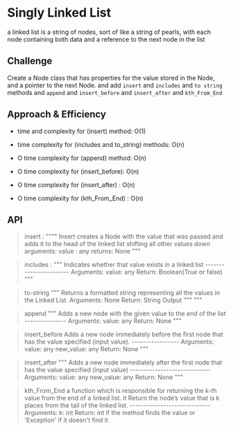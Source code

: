 # Singly Linked List
<!-- Short summary or background information -->
 a linked list is a string of nodes, sort of like a string of pearls, with each node containing both data and a reference to the next node in the list
## Challenge
<!-- Description of the challenge -->
Create a Node class that has properties for the value stored in the Node, and a pointer to the next Node. and add `insert` and `includes` and  `to string` methods and `append` and `insert_before` and `insert_after` and `kth_From_End`
## Approach & Efficiency
<!-- What approach did you take? Why? What is the Big O space/time for this approach? -->
* time and complexity for (insert) method: O(1)

* time complexity for (includes and to_string) methods: O(n)

* O time complexity for (append) method: O(n)

* O time complexity for (insert_before): O(n)

* O time complexity for (insert_after) : O(n)

* O time complexity for (kth_From_End) : O(n)



## API
<!-- Description of each method publicly available to your Linked List -->
>insert :
""""
    Insert creates a Node with the value that was passed and adds
    it to the head of the linked list shifting all other values down
    arguments:
    value : any
    returns: None
"""

>includes :
"""
         Indicates whether that value exists  in a linked list
         -----------------------
        Arguments:
        value: any
        Return: Boolean(True or false)
"""

>to-string
"""
        Returns a formatted string representing all the values in the Linked List.
        Arguments:
        None
        Return: String Output
        """
"""

>append
"""
        Adds a new node with the given value to the end of the list
        ---------------
        Arguments:
        value: any
        Return: None
 """

>insert_before
         Adds a new node  immediately before the first node that has the value specified (input value).
        -----------------
        Arguments:
        value: any
        new_value: any
        Return: None
        """



>insert_after
        """
        Adds a new node  immediately after the first node that has the value specified (input value)
        -----------------------------
        Arguments:
        value: any
        new_value: any
        Return: None
        """


>kth_From_End
        a function which is responsible for returning the k-th value from the end of a linked list.
        it Return the node’s value that is k places from the tail of the linked list.
        -----------------------------
        Arguments:
        k: int
        Return: int if the method finds the value or 'Exception' if it doesn't find it
